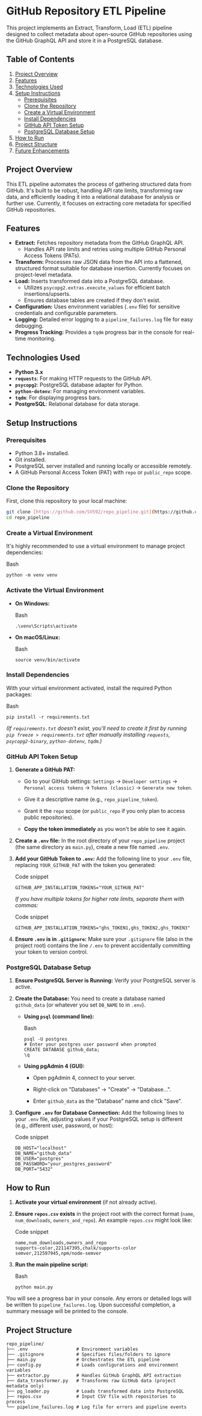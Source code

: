 # GitHub Repository ETL Pipeline

This project implements an Extract, Transform, Load (ETL) pipeline designed to collect metadata about open-source GitHub repositories using the GitHub GraphQL API and store it in a PostgreSQL database.

## Table of Contents

1.  [Project Overview](#project-overview)
2.  [Features](#features)
3.  [Technologies Used](#technologies-used)
4.  [Setup Instructions](#setup-instructions)
    * [Prerequisites](#prerequisites)
    * [Clone the Repository](#clone-the-repository)
    * [Create a Virtual Environment](#create-a-virtual-environment)
    * [Install Dependencies](#install-dependencies)
    * [GitHub API Token Setup](#github-api-token-setup)
    * [PostgreSQL Database Setup](#postgresql-database-setup)
5.  [How to Run](#how-to-run)
6.  [Project Structure](#project-structure)
7.  [Future Enhancements](#future-enhancements)

## Project Overview

This ETL pipeline automates the process of gathering structured data from GitHub. It's built to be robust, handling API rate limits, transforming raw data, and efficiently loading it into a relational database for analysis or further use. Currently, it focuses on extracting core metadata for specified GitHub repositories.

## Features

* **Extract:** Fetches repository metadata from the GitHub GraphQL API.
    * Handles API rate limits and retries using multiple GitHub Personal Access Tokens (PATs).
* **Transform:** Processes raw JSON data from the API into a flattened, structured format suitable for database insertion. Currently focuses on project-level metadata.
* **Load:** Inserts transformed data into a PostgreSQL database.
    * Utilizes `psycopg2.extras.execute_values` for efficient batch insertions/upserts.
    * Ensures database tables are created if they don't exist.
* **Configuration:** Uses environment variables (`.env` file) for sensitive credentials and configurable parameters.
* **Logging:** Detailed error logging to a `pipeline_failures.log` file for easy debugging.
* **Progress Tracking:** Provides a `tqdm` progress bar in the console for real-time monitoring.

## Technologies Used

* **Python 3.x**
* **`requests`**: For making HTTP requests to the GitHub API.
* **`psycopg2`**: PostgreSQL database adapter for Python.
* **`python-dotenv`**: For managing environment variables.
* **`tqdm`**: For displaying progress bars.
* **PostgreSQL**: Relational database for data storage.

## Setup Instructions

### Prerequisites

* Python 3.8+ installed.
* Git installed.
* PostgreSQL server installed and running locally or accessible remotely.
* A GitHub Personal Access Token (PAT) with `repo` or `public_repo` scope.

### Clone the Repository

First, clone this repository to your local machine:

```bash
git clone [https://github.com/SV592/repo_pipeline.git](https://github.com/SV592/repo_pipeline.git)
cd repo_pipeline

```

### Create a Virtual Environment

It's highly recommended to use a virtual environment to manage project dependencies:

Bash

```
python -m venv venv

```

### Activate the Virtual Environment

-   **On Windows:**

    Bash

    ```
    .\venv\Scripts\activate

    ```

-   **On macOS/Linux:**

    Bash

    ```
    source venv/bin/activate

    ```

### Install Dependencies

With your virtual environment activated, install the required Python packages:

Bash

```
pip install -r requirements.txt

```

*(If `requirements.txt` doesn't exist, you'll need to create it first by running `pip freeze > requirements.txt` after manually installing `requests`, `psycopg2-binary`, `python-dotenv`, `tqdm`.)*

### GitHub API Token Setup

1.  **Generate a GitHub PAT:**

    -   Go to your GitHub settings: `Settings` -> `Developer settings` -> `Personal access tokens` -> `Tokens (classic)` -> `Generate new token`.

    -   Give it a descriptive name (e.g., `repo_pipeline_token`).

    -   Grant it the `repo` scope (or `public_repo` if you only plan to access public repositories).

    -   **Copy the token immediately** as you won't be able to see it again.

2.  **Create a `.env` file:** In the root directory of your `repo_pipeline` project (the same directory as `main.py`), create a new file named `.env`.

3.  **Add your GitHub Token to `.env`:** Add the following line to your `.env` file, replacing `YOUR_GITHUB_PAT` with the token you generated:

    Code snippet

    ```
    GITHUB_APP_INSTALLATION_TOKENS="YOUR_GITHUB_PAT"

    ```

    *If you have multiple tokens for higher rate limits, separate them with commas:*

    Code snippet

    ```
    GITHUB_APP_INSTALLATION_TOKENS="ghs_TOKEN1,ghs_TOKEN2,ghs_TOKEN3"

    ```

4.  **Ensure `.env` is in `.gitignore`:** Make sure your `.gitignore` file (also in the project root) contains the line `/.env` to prevent accidentally committing your token to version control.

### PostgreSQL Database Setup

1.  **Ensure PostgreSQL Server is Running:** Verify your PostgreSQL server is active.

2.  **Create the Database:** You need to create a database named `github_data` (or whatever you set `DB_NAME` to in `.env`).

    -   **Using `psql` (command line):**

        Bash

        ```
        psql -U postgres
        # Enter your postgres user password when prompted
        CREATE DATABASE github_data;
        \q

        ```

    -   **Using pgAdmin 4 (GUI):**

        -   Open pgAdmin 4, connect to your server.

        -   Right-click on "Databases" -> "Create" -> "Database...".

        -   Enter `github_data` as the "Database" name and click "Save".

3.  **Configure `.env` for Database Connection:** Add the following lines to your `.env` file, adjusting values if your PostgreSQL setup is different (e.g., different user, password, or host):

    Code snippet

    ```
    DB_HOST="localhost"
    DB_NAME="github_data"
    DB_USER="postgres"
    DB_PASSWORD="your_postgres_password"
    DB_PORT="5432"

    ```

How to Run
----------

1.  **Activate your virtual environment** (if not already active).

2.  **Ensure `repos.csv` exists** in the project root with the correct format (`name`, `num_downloads`, `owners_and_repo`). An example `repos.csv` might look like:

    Code snippet

    ```
    name,num_downloads,owners_and_repo
    supports-color,221147395,chalk/supports-color
    semver,212597945,npm/node-semver

    ```

3.  **Run the main pipeline script:**

    Bash

    ```
    python main.py

    ```

You will see a progress bar in your console. Any errors or detailed logs will be written to `pipeline_failures.log`. Upon successful completion, a summary message will be printed to the console.

Project Structure
-----------------

```
repo_pipeline/
├── .env                  # Environment variables
├── .gitignore            # Specifies files/folders to ignore
├── main.py               # Orchestrates the ETL pipeline
├── config.py             # Loads configurations and environment variables
├── extractor.py          # Handles GitHub GraphQL API extraction
├── data_transformer.py   # Transforms raw GitHub data (project metadata only)
├── pg_loader.py          # Loads transformed data into PostgreSQL
├── repos.csv             # Input CSV file with repositories to process
└── pipeline_failures.log # Log file for errors and pipeline events
```
